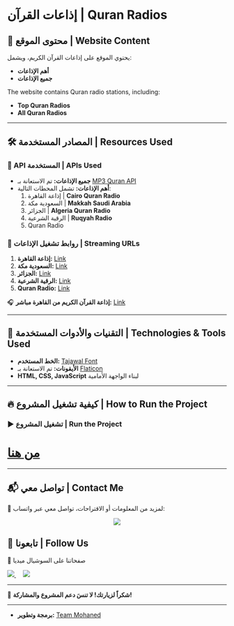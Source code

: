 # إذاعات القرآن | Quran Radios

## 📌 محتوى الموقع | Website Content
يحتوي الموقع على إذاعات القرآن الكريم، ويشمل:
- **أهم الإذاعات**
- **جميع الإذاعات**

The website contains Quran radio stations, including:
- **Top Quran Radios**
- **All Quran Radios**

---

## 🛠️ المصادر المستخدمة | Resources Used

### 📡 API المستخدمة | APIs Used

- **جميع الإذاعات:** تم الاستعانة بـ [MP3 Quran API](https://mp3quran.net/api/v3/radios)
- **أهم الإذاعات:** تشمل المحطات التالية:
  1. إذاعة القاهرة | **Cairo Quran Radio**
  2. السعودية مكة | **Makkah Saudi Arabia**
  3. الجزائر | **Algeria Quran Radio**
  4. الرقية الشرعية | **Ruqyah Radio**
  5. Quran Radio

### 🔗 روابط تشغيل الإذاعات | Streaming URLs

1. **إذاعة القاهرة:** [Link](https://stream.radiojar.com/8s5u5tpdtwzuv)
2. **السعودية مكة:** [Link](https://stream.radiojar.com/4wqre23fytzuv)
3. **الجزائر:** [Link](https://webradio.tda.dz/Coran_64K.mp3)
4. **الرقية الشرعية:** [Link](https://qurango.net/radio/roqiah)
5. **Quran Radio:** [Link](https://qurango.net/radio/tarateel)

🎧 **إذاعة القرآن الكريم من القاهرة مباشر:** [Link](https://stream.radiojar.com/8s5u5tpdtwzuv)

---

## 🎨 التقنيات والأدوات المستخدمة | Technologies & Tools Used

- **الخط المستخدم:** [Tajawal Font](https://fonts.google.com/specimen/Tajawal)
- **الأيقونات:** تم الاستعانة بـ [Flaticon](https://www.flaticon.com/)
- **HTML, CSS, JavaScript** لبناء الواجهة الأمامية

---

## 🔥 كيفية تشغيل المشروع | How to Run the Project


### ▶️ تشغيل المشروع | Run the Project


<p align="center">
  <a href="https://teamm0haned.github.io/QuranRadio/">
    <h1>من هنا</h1>
  </a>
</p>


---

## 📬 تواصل معي | Contact Me

📢 لمزيد من المعلومات أو الاقتراحات، تواصل معي عبر واتساب:
<p align="center">
  <a href="https://wa.me/201119233458">
    <img src="https://img.shields.io/badge/WhatsApp-Chat-green?style=for-the-badge&logo=whatsapp&logoColor=white" />
  </a>
  
## 📲 تابعونا | Follow Us

🔗 صفحاتنا على السوشيال ميديا

 <a href="https://www.youtube.com/@team_mohaned">
    <img src="https://img.shields.io/badge/YouTube-Subscribe-red?style=for-the-badge&logo=youtube&logoColor=white" />
  </a>
  &nbsp;&nbsp;&nbsp;
  <a href="https://www.tiktok.com/@team_m0haned">
    <img src="https://img.shields.io/badge/TikTok-Follow-black?style=for-the-badge&logo=tiktok&logoColor=white" />
  </a>

  
  



---

🎉 **شكراً لزيارتك! لا تنسَ دعم المشروع والمشاركة!**

---

- <b>برمجة وتطوير:</b> <a href="https://teammohaned.icu/" target="_blank">Team Mohaned</a>





















